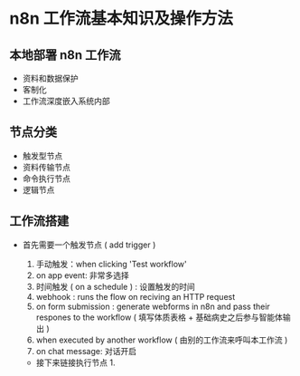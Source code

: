 # n8n 工作流基本知识及操作方法

 ## 本地部署 n8n 工作流
- 资料和数据保护
- 客制化
- 工作流深度嵌入系统内部

## 节点分类
- 触发型节点
- 资料传输节点
- 命令执行节点
- 逻辑节点

## 工作流搭建
- 首先需要一个触发节点 ( add trigger )
  1. 手动触发：when clicking 'Test workflow'
  2. on app event: 非常多选择
  3. 时间触发 ( on a schedule ) : 设置触发的时间
  4. webhook : runs the flow on reciving an HTTP request
  5. on form submission :  generate webforms in n8n and pass their respones to the workflow ( 填写体质表格 + 基础病史之后参与智能体输出 )
  6. when executed by another workflow ( 由别的工作流来呼叫本工作流 )
  7. on chat message: 对话开启

  - 接下来链接执行节点
    1. 
